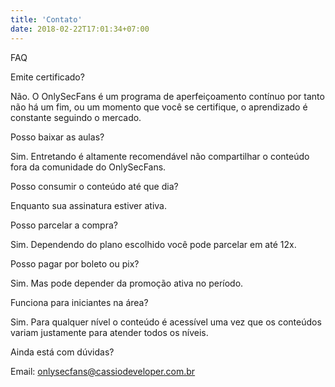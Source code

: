```yaml
---
title: 'Contato'
date: 2018-02-22T17:01:34+07:00
---
```


FAQ

Emite certificado?

Não. O OnlySecFans é um programa de aperfeiçoamento contínuo por tanto não há um fim, ou um momento que você se certifique, o aprendizado é constante seguindo o mercado.

Posso baixar as aulas?

Sim. Entretando é altamente recomendável não compartilhar o conteúdo fora da comunidade do OnlySecFans.

Posso consumir o conteúdo até que dia?

Enquanto sua assinatura estiver ativa.

Posso parcelar a compra?

Sim. Dependendo do plano escolhido você pode parcelar em até 12x.

Posso pagar por boleto ou pix?

Sim. Mas pode depender da promoção ativa no período.

Funciona para iniciantes na área?

Sim. Para qualquer nível o conteúdo é acessível uma vez que os conteúdos variam justamente para atender todos os níveis.

Ainda está com dúvidas?

Email: onlysecfans@cassiodeveloper.com.br